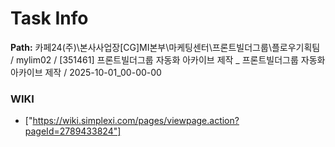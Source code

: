 # Task Info

**Path:** 카페24(주)\본사사업장\[CG]MI본부\마케팅센터\프론트빌더그룹\플로우기획팀 / mylim02 / [351461] 프론트빌더그룹 자동화 아카이브 제작 _ 프론트빌더그룹 자동화 아카이브 제작 / 2025-10-01_00-00-00

### WIKI
- ["https://wiki.simplexi.com/pages/viewpage.action?pageId=2789433824"]

